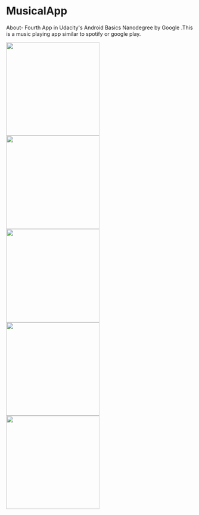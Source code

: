 # MusicalApp
About-
Fourth App in Udacity's Android Basics Nanodegree by Google .This is a music playing app similar to spotify or google play.


<img src="https://user-images.githubusercontent.com/29801319/44474540-8bed9d80-a650-11e8-87bd-e51e89cfb531.png" width="250" heigth="450" align="left">

<img src="https://user-images.githubusercontent.com/29801319/44474541-8c863400-a650-11e8-98da-b1ccae4259d9.png" width="250" heigth="450" align="left">

<img src="https://user-images.githubusercontent.com/29801319/44474542-8c863400-a650-11e8-9845-309e7652e5b6.png" width="250" heigth="450" align="left">

<img src="https://user-images.githubusercontent.com/29801319/44474546-8d1eca80-a650-11e8-94fc-d4aeb93ecac0.png" width="250" heigth="450" align="left">

<img src="https://user-images.githubusercontent.com/29801319/44474548-8d1eca80-a650-11e8-9b08-00d869b134fc.png" width="250" heigth="450" align="left">
